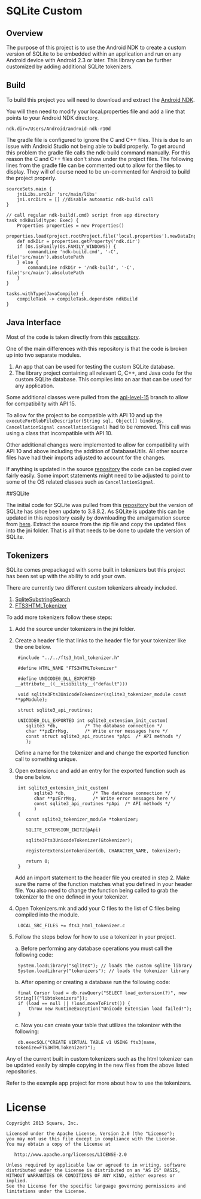 # SQLite Custom

## Overview

The purpose of this project is to use the Android NDK to create a custom version of SQLite to be embedded within an application and run on any Android device with Android 2.3 or later.
This library can be further customized by adding additional SQLite tokenizers.

## Build

To build this project you will need to download and extract the [Android NDK](https://developer.android.com/tools/sdk/ndk/index.html "Title").

You will then need to modify your local.properties file and add a line that points to your Android NDK directory.

`ndk.dir=/Users/Android/android-ndk-r10d`

The gradle file is configured to ignore the C and C++ files. This is due to an issue with Android Studio not being able to build properly. 
To get around this problem the gradle file calls the ndk-build command manually. For this reason the C and C++ files don't show under the project files. 
The following lines from the gradle file can be commented out to allow for the files to display. They will of course need to be un-commented for Android to build the project properly.
        
    sourceSets.main {
        jniLibs.srcDir 'src/main/libs'
        jni.srcDirs = [] //disable automatic ndk-build call
    }

    // call regular ndk-build(.cmd) script from app directory
    task ndkBuild(type: Exec) {
        Properties properties = new Properties()
        properties.load(project.rootProject.file('local.properties').newDataInputStream())
        def ndkDir = properties.getProperty('ndk.dir')
        if (Os.isFamily(Os.FAMILY_WINDOWS)) {
            commandLine 'ndk-build.cmd', '-C', file('src/main').absolutePath
        } else {
            commandLine ndkDir + '/ndk-build', '-C', file('src/main').absolutePath
        }
    }

    tasks.withType(JavaCompile) {
        compileTask -> compileTask.dependsOn ndkBuild
    }

## Java Interface

Most of the code is taken directly from this [repository](http://www.sqlite.org/android/tree?ci=trunk "Title").

One of the main differences with this repository is that the code is broken up into two separate modules.

1. An app that can be used for testing the custom SQLite database.
2. The library project containing all relevant C, C++, and Java code for the custom SQLite database. This compiles into an aar that can be used for any application.

Some additional classes were pulled from the [api-level-15](http://www.sqlite.org/android/timeline?n=100&r=api-level-15 "Title") branch to allow for compatibility with API 15.

To allow for the project to be compatible with API 10 and up the `executeForBlobFileDescriptor(String sql, Object[] bindArgs, CancellationSignal cancellationSignal)` had to be removed. 
This call was using a class that incompatible with API 10.
                                                                          
Other additional changes were implemented to allow for compatibility with API 10 and above including the addition of DatabaseUtils. All other source files have had their imports adjusted to account for the changes.

If anything is updated in the source [repository](http://www.sqlite.org/android/tree?ci=trunk "Title") the code can be copied over fairly easily. 
Some import statements might need to be adjusted to point to some of the OS related classes such as `CancellationSignal`.

##SQLite

The initial code for SQLite was pulled from this [repository](http://www.sqlite.org/android/tree?ci=trunk "Title") but the version of SQLite has since been update to 3.8.8.2.
As SQLite is update this can be updated in this repository easily by downloading the amalgamation source from [here](http://www.sqlite.org/download.html "Title"). 
Extract the source from the zip file and copy the updated files into the jni folder. That is all that needs to be done to update the version of SQLite.

## Tokenizers

SQLite comes prepackaged with some built in tokenizers but this project has been set up with the ability to add your own. 

There are currently two different custom tokenizers already included.

1. [SqliteSubstringSearch](https://github.com/haifengkao/SqliteSubstringSearch "Title")
2. [FTS3HTMLTokenizer](https://github.com/stephanheilner/FTS3HTMLTokenizer "Title")

To add more tokenizers follow these steps:

1. Add the source under tokenizers in the jni folder.
2. Create a header file that links to the header file for your tokenizer like the one below.
        
        #include "../../fts3_html_tokenizer.h"
        
        #define HTML_NAME "FTS3HTMLTokenizer"
        
        #define UNICODE0_DLL_EXPORTED __attribute__((__visibility__("default")))
        
        void sqlite3Fts3UnicodeTokenizer(sqlite3_tokenizer_module const **ppModule);
        
        struct sqlite3_api_routines;
        
        UNICODE0_DLL_EXPORTED int sqlite3_extension_init_custom(
           sqlite3 *db,          /* The database connection */
           char **pzErrMsg,      /* Write error messages here */
           const struct sqlite3_api_routines *pApi  /* API methods */
           );
    Define a name for the tokenizer and and change the exported function call to something unique.
3. Open extension.c and add an entry for the exported function such as the one below.

        int sqlite3_extension_init_custom(
              sqlite3 *db,          /* The database connection */
              char **pzErrMsg,      /* Write error messages here */
              const sqlite3_api_routines *pApi  /* API methods */
              )
        {
           const sqlite3_tokenizer_module *tokenizer;
        
           SQLITE_EXTENSION_INIT2(pApi)
        
           sqlite3Fts3UnicodeTokenizer(&tokenizer);
        
           registerExtensionTokenizer(db, CHARACTER_NAME, tokenizer);
        
           return 0;
        }
    
    Add an import statement to the header file you created in step 2.
    Make sure the name of the function matches what you defined in your header file. 
    You also need to change the function being called to grab the tokenizer to the one defined in your tokenizer.
4. Open Tokenizers.mk and add your C files to the list of C files being compiled into the module.

        LOCAL_SRC_FILES += fts3_html_tokenizer.c

5. Follow the steps below for how to use a tokenizer in your project.

    a. Before performing any database operations you must call the following code:
        
        System.loadLibrary("sqliteX"); // loads the custom sqlite library
        System.loadLibrary("tokenizers"); // loads the tokenizer library
        
    b. After opening or creating a database run the following code:
    
        final Cursor load = db.rawQuery("SELECT load_extension(?)", new String[]{"libtokenizers"});
        if (load == null || !load.moveToFirst()) {
            throw new RuntimeException("Unicode Extension load failed!");
        }
        
    c. Now you can create your table that utilizes the tokenizer with the following:
    
        db.execSQL("CREATE VIRTUAL TABLE v1 USING fts3(name, tokenize=FTS3HTMLTokenizer)");
        
          

Any of the current built in custom tokenizers such as the html tokenizer can be updated easily by simple copying in the new files from the above listed repositories.

Refer to the example app project for more about how to use the tokenizers. 


License
=======

    Copyright 2013 Square, Inc.

    Licensed under the Apache License, Version 2.0 (the "License");
    you may not use this file except in compliance with the License.
    You may obtain a copy of the License at

       http://www.apache.org/licenses/LICENSE-2.0

    Unless required by applicable law or agreed to in writing, software
    distributed under the License is distributed on an "AS IS" BASIS,
    WITHOUT WARRANTIES OR CONDITIONS OF ANY KIND, either express or implied.
    See the License for the specific language governing permissions and
    limitations under the License.




   